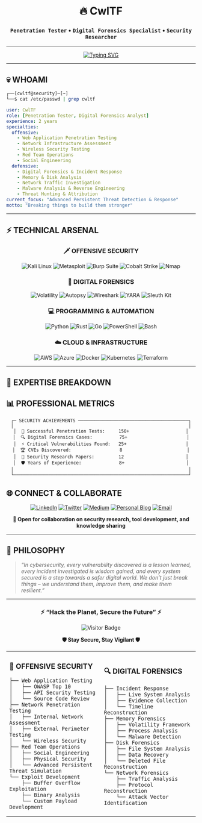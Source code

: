 <div align="center">

# 🔥 **CwlTF**

### `Penetration Tester` • `Digital Forensics Specialist` • `Security Researcher`

-----

[![Typing SVG](https://readme-typing-svg.demolab.com?font=JetBrains+Mono&size=20&duration=3000&pause=1000&color=00D4FF&center=true&vCenter=true&width=600&lines=Elite+Penetration+Tester+%F0%9F%8E%AF;Digital+Forensics+Expert+%F0%9F%94%8D;Advanced+Threat+Hunter+%F0%9F%95%B5%EF%B8%8F;Security+Researcher+%F0%9F%94%AC)](https://git.io/typing-svg)

</div>

-----

## 💀 **WHOAMI**

```bash
┌──[cwltf@security]─[~]
└──$ cat /etc/passwd | grep cwltf
```

```yaml
user: CwlTF
role: [Penetration Tester, Digital Forensics Analyst]
experience: 2 years
specialties:
  offensive:
    - Web Application Penetration Testing
    - Network Infrastructure Assessment
    - Wireless Security Testing
    - Red Team Operations
    - Social Engineering
  defensive:
    - Digital Forensics & Incident Response
    - Memory & Disk Analysis
    - Network Traffic Investigation
    - Malware Analysis & Reverse Engineering
    - Threat Hunting & Attribution
current_focus: "Advanced Persistent Threat Detection & Response"
motto: "Breaking things to build them stronger"
```

-----

## ⚡ **TECHNICAL ARSENAL**

<div align="center">

### **🗡️ OFFENSIVE SECURITY**

![Kali Linux](https://img.shields.io/badge/Kali_Linux-557C94?style=for-the-badge&logo=kali-linux&logoColor=white)
![Metasploit](https://img.shields.io/badge/Metasploit-2596CD?style=for-the-badge&logo=metasploit&logoColor=white)
![Burp Suite](https://img.shields.io/badge/Burp_Suite-FF6633?style=for-the-badge&logo=burpsuite&logoColor=white)
![Cobalt Strike](https://img.shields.io/badge/Cobalt_Strike-FF0000?style=for-the-badge&logoColor=white)
![Nmap](https://img.shields.io/badge/Nmap-4682B4?style=for-the-badge&logoColor=white)

### **🔬 DIGITAL FORENSICS**

![Volatility](https://img.shields.io/badge/Volatility-4B0082?style=for-the-badge&logoColor=white)
![Autopsy](https://img.shields.io/badge/Autopsy-DC143C?style=for-the-badge&logoColor=white)
![Wireshark](https://img.shields.io/badge/Wireshark-1679A7?style=for-the-badge&logo=wireshark&logoColor=white)
![YARA](https://img.shields.io/badge/YARA-FF4500?style=for-the-badge&logoColor=white)
![Sleuth Kit](https://img.shields.io/badge/Sleuth_Kit-2F4F4F?style=for-the-badge&logoColor=white)

### **💻 PROGRAMMING & AUTOMATION**

![Python](https://img.shields.io/badge/Python-3776AB?style=for-the-badge&logo=python&logoColor=white)
![Rust](https://img.shields.io/badge/Rust-000000?style=for-the-badge&logo=rust&logoColor=white)
![Go](https://img.shields.io/badge/Go-00ADD8?style=for-the-badge&logo=go&logoColor=white)
![PowerShell](https://img.shields.io/badge/PowerShell-5391FE?style=for-the-badge&logo=powershell&logoColor=white)
![Bash](https://img.shields.io/badge/Bash-4EAA25?style=for-the-badge&logo=gnu-bash&logoColor=white)

### **☁️ CLOUD & INFRASTRUCTURE**

![AWS](https://img.shields.io/badge/AWS-FF9900?style=for-the-badge&logo=amazon-aws&logoColor=white)
![Azure](https://img.shields.io/badge/Microsoft_Azure-0078D4?style=for-the-badge&logo=microsoft-azure&logoColor=white)
![Docker](https://img.shields.io/badge/Docker-2496ED?style=for-the-badge&logo=docker&logoColor=white)
![Kubernetes](https://img.shields.io/badge/Kubernetes-326CE5?style=for-the-badge&logo=kubernetes&logoColor=white)
![Terraform](https://img.shields.io/badge/Terraform-623CE4?style=for-the-badge&logo=terraform&logoColor=white)

</div>

-----

## 🎯 **EXPERTISE BREAKDOWN**

<table>
<tr>
<td width="50%">

### **🚨 OFFENSIVE SECURITY**

```
├── Web Application Testing
│   ├── OWASP Top 10
│   ├── API Security Testing
│   └── Source Code Review
├── Network Penetration Testing
│   ├── Internal Network Assessment
│   ├── External Perimeter Testing
│   └── Wireless Security
├── Red Team Operations
│   ├── Social Engineering
│   ├── Physical Security
│   └── Advanced Persistent Threat Simulation
└── Exploit Development
    ├── Buffer Overflow Exploitation
    ├── Binary Analysis
    └── Custom Payload Development
```

</td>
<td width="50%">

### **🔍 DIGITAL FORENSICS**

```
├── Incident Response
│   ├── Live System Analysis
│   ├── Evidence Collection
│   └── Timeline Reconstruction
├── Memory Forensics
│   ├── Volatility Framework
│   ├── Process Analysis
│   └── Malware Detection
├── Disk Forensics
│   ├── File System Analysis
│   ├── Data Recovery
│   └── Deleted File Reconstruction
└── Network Forensics
    ├── Traffic Analysis
    ├── Protocol Reconstruction
    └── Attack Vector Identification
```

</td>
</tr>
</div>

## 📊 **PROFESSIONAL METRICS**

<div align="center">

```ascii
┌─ SECURITY ACHIEVEMENTS ─────────────────────────────────────────┐
│                                                                 │
│  🎯 Successful Penetration Tests:     150+                     │
│  🔍 Digital Forensics Cases:          75+                      │
│  ⚡ Critical Vulnerabilities Found:   25+                      │
│  🏆 CVEs Discovered:                  8                        │
│  📝 Security Research Papers:         12                       │
│  🛡️ Years of Experience:              8+                       │
│                                                                 │
└─────────────────────────────────────────────────────────────────┘
```

</div>

## 🌐 **CONNECT & COLLABORATE**

<div align="center">

[![LinkedIn](https://img.shields.io/badge/LinkedIn-0077B5?style=for-the-badge&logo=linkedin&logoColor=white)](https://linkedin.com/in/cwltf)
[![Twitter](https://img.shields.io/badge/Twitter-1DA1F2?style=for-the-badge&logo=twitter&logoColor=white)](https://twitter.com/cwltf)
[![Medium](https://img.shields.io/badge/Medium-12100E?style=for-the-badge&logo=medium&logoColor=white)](https://medium.com/@cwltf)
[![Personal Blog](https://img.shields.io/badge/Blog-FF5722?style=for-the-badge&logo=blogger&logoColor=white)](https://cwltf.dev)
[![Email](https://img.shields.io/badge/Email-D14836?style=for-the-badge&logo=gmail&logoColor=white)](mailto:contact@cwltf.dev)

**🤝 Open for collaboration on security research, tool development, and knowledge sharing**

</div>

-----

## 💭 **PHILOSOPHY**

> *“In cybersecurity, every vulnerability discovered is a lesson learned, every incident investigated is wisdom gained, and every system secured is a step towards a safer digital world. We don’t just break things – we understand them, improve them, and make them resilient.”*

-----

<div align="center">

### ⚡ **“Hack the Planet, Secure the Future”** ⚡

![Visitor Badge](https://komarev.com/ghpvc/?username=CwlTF&color=00d4ff&style=for-the-badge&label=Profile+Views)

**🛡️ Stay Secure, Stay Vigilant 🛡️**

</div>
